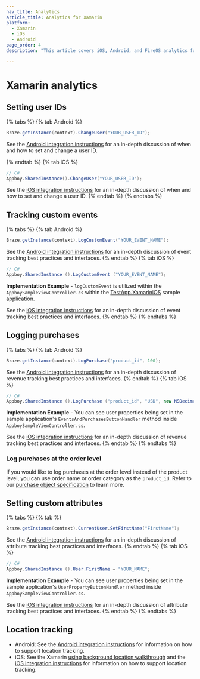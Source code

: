 ```yaml
---
nav_title: Analytics
article_title: Analytics for Xamarin
platform: 
  - Xamarin
  - iOS
  - Android
page_order: 4
description: "This article covers iOS, Android, and FireOS analytics for the Xamarin platform."

---
```

 
# Xamarin analytics

## Setting user IDs

{% tabs %}
{% tab Android %}
```csharp
Braze.getInstance(context).ChangeUser("YOUR_USER_ID");
```

See the [Android integration instructions]({{site.baseurl}}/developer_guide/platform_integration_guides/android/analytics/setting_user_ids/) for an in-depth discussion of when and how to set and change a user ID.

{% endtab %}
{% tab iOS %}
```csharp
// C#
Appboy.SharedInstance().ChangeUser("YOUR_USER_ID");
```

See the [iOS integration instructions]({{site.baseurl}}/developer_guide/platform_integration_guides/ios/analytics/setting_user_ids/) for an in-depth discussion of when and how to set and change a user ID.
{% endtab %}
{% endtabs %}

## Tracking custom events
{% tabs %}
{% tab Android %}
```csharp
Braze.getInstance(context).LogCustomEvent("YOUR_EVENT_NAME");
```

See the [Android integration instructions]({{site.baseurl}}/developer_guide/platform_integration_guides/android/initial_sdk_setup/android_sdk_integration/) for an in-depth discussion of event tracking best practices and interfaces.
{% endtab %}
{% tab iOS %}
```csharp
// C#
Appboy.SharedInstance ().LogCustomEvent ("YOUR_EVENT_NAME");
```

**Implementation Example** - `logCustomEvent` is utilized within the `AppboySampleViewController.cs` within the [TestApp.XamariniOS](https://github.com/braze-inc/braze-xamarin-sdk/tree/master/appboy-component/samples/ios-unified/TestApp.XamariniOS) sample application.

See the [iOS integration instructions]({{site.baseurl}}/developer_guide/platform_integration_guides/ios/analytics/tracking_custom_events/) for an in-depth discussion of event tracking best practices and interfaces.
{% endtab %}
{% endtabs %}

## Logging purchases
{% tabs %}
{% tab Android %}
```csharp
Braze.getInstance(context).LogPurchase("product_id", 100);
```

See the [Android integration instructions]({{site.baseurl}}/developer_guide/platform_integration_guides/android/analytics/logging_purchases/#logging-purchases=) for an in-depth discussion of revenue tracking best practices and interfaces.
{% endtab %}
{% tab iOS %}
```csharp
// C#
Appboy.SharedInstance ().LogPurchase ("product_id", "USD", new NSDecimalNumber("10"));
```

**Implementation Example** - You can see user properties being set in the sample application's `EventsAndPurchasesButtonHandler` method inside `AppboySampleViewController.cs`.

See the [iOS integration instructions]({{site.baseurl}}/developer_guide/platform_integration_guides/ios/analytics/logging_purchases/) for an in-depth discussion of revenue tracking best practices and interfaces.
{% endtab %}
{% endtabs %}

### Log purchases at the order level
If you would like to log purchases at the order level instead of the product level, you can use order name or order category as the `product_id`. Refer to our [purchase object specification]({{site.baseurl}}/api/objects_filters/purchase_object/#product-id-naming-conventions) to learn more. 

## Setting custom attributes
{% tabs %}
{% tab %}
```csharp
Braze.getInstance(context).CurrentUser.SetFirstName("FirstName");
```

See the [Android integration instructions]({{site.baseurl}}/developer_guide/platform_integration_guides/android/analytics/setting_custom_attributes/) for an in-depth discussion of attribute tracking best practices and interfaces.
{% endtab %}
{% tab iOS %}

```csharp
// C#
Appboy.SharedInstance ().User.FirstName = "YOUR_NAME";
```

**Implementation Example** - You can see user properties being set in the sample application's `UserPropertyButtonHandler` method inside `AppboySampleViewController.cs`.

See the [iOS integration instructions]({{site.baseurl}}/developer_guide/platform_integration_guides/ios/analytics/setting_custom_attributes/) for an in-depth discussion of attribute tracking best practices and interfaces.
{% endtab %}
{% endtabs %}

## Location tracking

- Android: See the [Android integration instructions][2] for information on how to support location tracking.
- iOS: See the Xamarin [using background location walkthrough][11] and the [iOS integration instructions][12] for information on how to support location tracking.

[2]: {{site.baseurl}}/developer_guide/platform_integration_guides/android/analytics/location_tracking/#location-tracking
[11]: http://developer.xamarin.com/guides/cross-platform/application_fundamentals/backgrounding/part_4_ios_backgrounding_walkthroughs/location_walkthrough/
[12]: {{site.baseurl}}/developer_guide/platform_integration_guides/ios/advanced_use_cases/locations_and_geofences/
